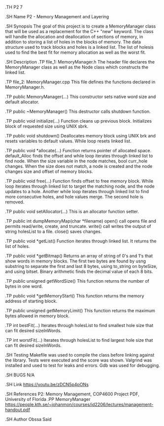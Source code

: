 .TH P2 7

.SH Name
P2 - Memory Management and Layering

.SH Synopsis
The goal of this project is to create a MemoryManager class that will be used as a replacement for the C++ "new" keyword. The class will handle the allocation and deallocation of sections of memory, in addition to storing a list of holes in the blocks of memory. The data structure used to track blocks and holes is a linked list. The list of holesis used to find the best fit for memory allocation as well as the worst fit. 

.SH Description
.TP
file_1: MemoryManager.h
The header file declares the MemoryManager class as well as the Node class which constructs the linked list.

.TP
file_2: MemoryManager.cpp
This file defines the functions declared in MemoryManager.h.

.TP
public MemoryManager(...)
This constructor sets native word size and default allocator.

.TP
public ~MemoryManager()
This destructor calls shutdown function.

.TP
public void initialize(...)
Function cleans up previous block. Initializes block of requested size using UNIX sbrk.

.TP
public void shutdown()
Deallocates memory block using UNIX brk and resets variables to default values. While loop resets linked list.

.TP
public void *allocate(...)
Function returns pointer of allocated space. default_Alloc finds the offset and while loop iterates through linked list to find node. When the size variable in the node matches, bool curr_hole changes. When the size does not match, a node is created and the node changes size and offset of memory blocks. 

.TP
public void free(...)
Function finds offset to free memory block. While loop iterates through linked list to target the matching node, and the node updates to a hole. Another while loop iterates through linked list to find more consecutive holes, and hole values merge. The second hole is removed.

.TP
public void setAllocator(...)
This is an allocator function setter. 

.TP
public int dumpMemoryMap(char *filename)
open() call opens file and permits read/write, create, and truncate. write() call writes the output of string holesList to a file. close() saves changes.

.TP
public void *getList()
Function iterates through linked list. It returns the list of holes.

.TP
public void *getBitmap()
Returns an array of string of 0's and 1's that show words in memory blocks. The first two bytes are found by usng substring to separate the first and last 8 bytes, using to_string on byteSize, and using bitset. Binary arithmetic finds the decimal value of each 8 bits.

.TP
public unsigned getWordSize()
This function returns the number of bytes in one word.

.TP
public void *getMemoryStart()
This function returns the memory address of starting block.

.TP
public unsigned getMemoryLimit()
This function returns the maximum bytes allowed in memory block.

.TP
int bestFit(...)
Iterates through holesList to find smallest hole size that can fit desired sizeInWords.

.TP
int worstFit(...)
Iterates through holesList to find largest hole size that can fit desired sizeInWords.

.SH Testing
Makefile was used to compile the class before linking against the library. Tests were executed and the score was shown. Valgrind was installed and used to test for leaks and errors. Gdb was used for debugging.

.SH BUGS
N/A

.SH Link
https://youtu.be/zDCN5p4pONs

.SH References
P2: Memory Management, COP4600 Project PDF, University of Florida
.PP
MemoryManager https://people.kth.se/~johanmon/courses/id2206/lectures/management-handout.pdf

.SH Author
Obssa Said
